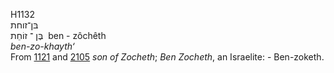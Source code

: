H1132  
בּן־זוחת  
בֶּן ־ זוֹחֵת ‎ ben - zôchêth  
*ben-zo-khayth‘*  
From [1121](h1121) and [2105](h2105) *son* *of* *Zocheth*; *Ben*
*Zocheth*, an Israelite: - Ben-zoketh.  
